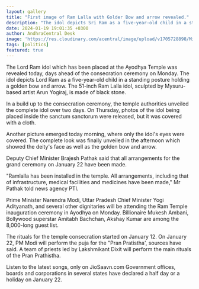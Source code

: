 ```yaml
---
layout: gallery
title: "First image of Ram Lalla with Golder Bow and arrow revealed."
description: "The idol depicts Sri Ram as a five-year-old child in a standing posture. It was sculpted by Mysuru-based artist Arun Yogiraj."
date: 2024-01-19 19:01:35 +0300
author: AndhraCentral Desk
image: 'https://res.cloudinary.com/acentral/image/upload/v1705728898/Misc/8nb3f09s_ram-idol-complete-look_625x300_19_January_24_swqepd.jpg'
tags: [politics]
featured: true
---
```


The Lord Ram idol which has been placed at the Ayodhya Temple was revealed today, days ahead of the consecration ceremony on Monday. The idol depicts Lord Ram as a five-year-old child in a standing posture holding a golden bow and arrow.
The 51-inch Ram Lalla idol, sculpted by Mysuru-based artist Arun Yogiraj, is made of black stone.

In a build up to the consecration ceremony, the temple authorities unveiled the complete idol over two days. On Thursday, photos of the idol being placed inside the sanctum sanctorum were released, but it was covered with a cloth.

Another picture emerged today morning, where only the idol's eyes were covered. The complete look was finally unveiled in the afternoon which showed the deity's face as well as the golden bow and arrow.

Deputy Chief Minister Brajesh Pathak said that all arrangements for the grand ceremony on January 22 have been made.

"Ramlalla has been installed in the temple. All arrangements, including that of infrastructure, medical facilities and medicines have been made," Mr Pathak told news agency PTI.

Prime Minister Narendra Modi, Uttar Pradesh Chief Minister Yogi Adityanath, and several other dignitaries will be attending the Ram Temple inauguration ceremony in Ayodhya on Monday. Billionaire Mukesh Ambani, Bollywood superstar Amitabh Bachchan, Akshay Kumar are among the 8,000-long guest list.

The rituals for the temple consecration started on January 12. On January 22, PM Modi will perform the puja for the "Pran Pratistha', sources have said. A team of priests led by Lakshmikant Dixit will perform the main rituals of the Pran Prathistha.

Listen to the latest songs, only on JioSaavn.com
Government offices, boards and corporations in several states have declared a half day or a holiday on January 22.